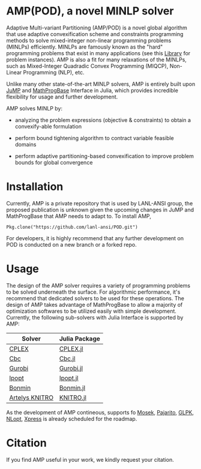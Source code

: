 # AMP(POD), a novel MINLP solver

Adaptive Multi-variant Partitioning (AMP/POD) is a novel global algorithm that use adaptive convexification scheme and constraints programming methods to solve mixed-integer non-linear programming problems (MINLPs) efficiently. MINLPs are famously known as the "hard" programming problems that exist in many applications (see this [Library](http://www.gamsworld.org/minlp/minlplib2/html/) for problem instances). AMP is also a fit for many relaxations of the MINLPs, such as Mixed-Integer Quadradic Convex Programming (MIQCP), Non-Linear Programming (NLP), etc.

Unlike many other state-of-the-art MINLP solvers, AMP is entirely built upon [JuMP](https://github.com/JuliaOpt/JuMP.jl) and [MathProgBase](https://github.com/JuliaOpt/MathProgBase.jl) Interface in Julia, which provides incredible flexibility for usage and further development.

AMP solves MINLP by:

* analyzing the problem expressions (objective & constraints) to obtain a convexify-able formulation

* perform bound tightening algorithm to contract variable feasible domains
    
* perform adaptive partitioning-based convexification to improve problem bounds for global convergence


# Installation

Currently, AMP is a private repository that is used by LANL-ANSI group, the proposed publication is unknown given the upcoming changes in JuMP and MathProgBase that AMP needs to adapt to. To install AMP,

`Pkg.clone("https://github.com/lanl-ansi/POD.git")`

For developers, it is highly recommend that any further development on POD is conducted on a new branch or a forked repo.

# Usage

The design of the AMP solver requires a variety of programming problems to be solved underneath the surface. For algorithmic performance, it's recommend that dedicated solvers to be used for these operations. The design of AMP takes advantage of MathProgBase to allow a majority of optimization softwares to be utilized easily with simple development. Currently, the following sub-solvers with Julia Interface is supported by AMP:

| Solver                                                                         | Julia Package                                                |
|--------------------------------------------------------------------------------|--------------------------------------------------------------|
| [CPLEX](http://www-01.ibm.com/software/commerce/optimization/cplex-optimizer/) | [CPLEX.jl](https://github.com/JuliaOpt/CPLEX.jl)             |
| [Cbc](https://projects.coin-or.org/Cbc)                                        | [Cbc.jl](https://github.com/JuliaOpt/Clp.jl)                 |
| [Gurobi](http://gurobi.com/)                                                   | [Gurobi.jl](https://github.com/JuliaOpt/Gurobi.jl)           |
| [Ipopt](https://projects.coin-or.org/Ipopt)                                    | [Ipopt.jl](https://github.com/JuliaOpt/Ipopt.jl)             |
| [Bonmin](https://projects.coin-or.org/Bonmin)                                  | [Bonmin.jl](https://github.com/JackDunnNZ/AmplNLWriter.jl)   |
| [Artelys KNITRO](http://artelys.com/en/optimization-tools/knitro)              | [KNITRO.jl](https://github.com/JuliaOpt/KNITRO.jl)           |

As the development of AMP contineous, supports fo [Mosek](http://www.mosek.com/), [Pajarito](https://github.com/JuliaOpt/Pajarito.jl), [GLPK](http://www.gnu.org/software/glpk/), [NLopt](http://ab-initio.mit.edu/wiki/index.php/NLopt), [Xpress](http://www.fico.com/en/products/fico-xpress-optimization-suite) is already scheduled for the roadmap.

# Citation

If you find AMP useful in your work, we kindly request your citation.
